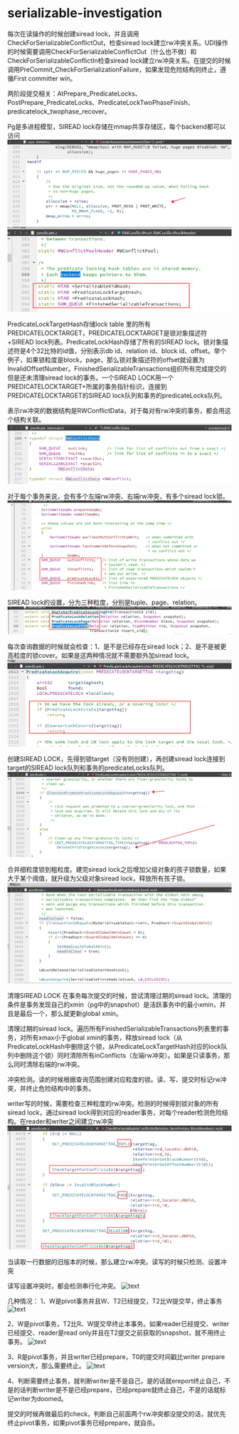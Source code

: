 # serializable-investigation
每次在读操作的时候创建siread lock，并且调用CheckForSerializableConflictOut，检查siread lock建立rw冲突关系。UDI操作的时候需要调用CheckForSerializableConflictOut（什么也不做）和CheckForSerializableConflictIn检查siread lock建立rw冲突关系。在提交的时候调用PreCommit_CheckForSerializationFailure，如果发现危险结构则终止，遵循First committer win。

两阶段提交相关：AtPrepare_PredicateLocks、PostPrepare_PredicateLocks、PredicateLockTwoPhaseFinish、predicatelock_twophase_recover。

Pg是多进程模型，SIREAD lock存储在mmap共享存储区，每个backend都可以访问
![text](https://github.com/xiaoqiuaming/serializable-investigation/blob/main/%E5%9B%BE%E7%89%871.png)
![text](https://github.com/xiaoqiuaming/serializable-investigation/blob/main/%E5%9B%BE%E7%89%872.png)


PredicateLockTargetHash存储lock table 里的所有PREDICATELOCKTARGET，PREDICATELOCKTARGET是锁对象描述符+SIREAD lock列表。PredicateLockHash存储了所有的SIREAD lock。锁对象描述符是4个32比特的id值，分别表示db id、relation id、block id、offset。举个例子，如果锁粒度是block，page，那么锁对象描述符的offset就设置为InvalidOffsetNumber。FinishedSerializableTransactions组织所有完成提交的但是还未清理siread lock的事务。一个SIREAD LOCK用一个PREDICATELOCKTARGET+所属的事务指针标识，连接到PREDICATELOCKTARGET的SIREAD lock队列和事务的predicateLocks队列。

表示rw冲突的数据结构是RWConflictData，对于每对有rw冲突的事务，都会用这个结构关联。
![text](https://github.com/xiaoqiuaming/serializable-investigation/blob/main/%E5%9B%BE%E7%89%873.png)

对于每个事务来说，会有多个左端rw冲突、右端rw冲突，有多个siread lock锁。
![text](https://github.com/xiaoqiuaming/serializable-investigation/blob/main/%E5%9B%BE%E7%89%874.png)

SIREAD lock的设置，分为三种粒度，分别是tuple、page、relation。
![text](https://github.com/xiaoqiuaming/serializable-investigation/blob/main/%E5%9B%BE%E7%89%875.png)

每次查询数据的时候就会检查：1、是不是已经存在siread lock；2、是不是被更高粒度的锁cover。如果是这两种情况就不需要额外加siread lock。
![text](https://github.com/xiaoqiuaming/serializable-investigation/blob/main/%E5%9B%BE%E7%89%876.png)

创建SIREAD LOCK，先得到锁target（没有则创建），再创建siread lock连接到target的SIREAD lock队列和事务的predicateLocks队列。
![text](https://github.com/xiaoqiuaming/serializable-investigation/blob/main/%E5%9B%BE%E7%89%877.png)

合并细粒度锁到粗粒度。建完siread lock之后增加父级对象的孩子锁数量，如果大于某个阈值，就升级为父级对象siread lock，释放所有孩子锁。
![text](https://github.com/xiaoqiuaming/serializable-investigation/blob/main/%E5%9B%BE%E7%89%878.png)

清理SIREAD LOCK
在事务每次提交的时候，尝试清理过期的siread lock。清理的条件是事务发现自己的xmin（pg中的snapshot）是活跃事务中的最小xmin，并且是最后一个，那么就更新global xmin。


清理过期的siread lock。遍历所有FinishedSerializableTransactions列表里的事务，对所有xmax小于global xmin的事务，释放siread lock（从PredicateLockHash中删除这个锁，从PredicateLockTargetHash对应的lock队列中删除这个锁）同时清除所有inConflicts（左端rw冲突）。如果是只读事务，那么同时清除右端的rw冲突。

冲突检测。读的时候根据查询范围创建对应粒度的锁。读、写、提交时标记rw冲突，并终止危险结构中的事务。

writer写的时候，需要检查三种粒度的rw冲突。检测的时候得到锁对象的所有siread lock，通过siread lock得到对应的reader事务，对每个reader检测危险结构。在reader和writer之间建立rw冲突
![text](https://github.com/xiaoqiuaming/serializable-investigation/blob/main/%E5%9B%BE%E7%89%879.png)


当读取一行数据的旧版本的时候，那么建立rw冲突。读写的时候只检测、设置冲突

读写设置冲突时，都会检测串行化冲突。
![text](https://github.com/xiaoqiuaming/serializable-investigation/blob/main/%E5%9B%BE%E7%89%880.png)

几种情况：
1、W是pivot事务并且W、T2已经提交，T2比W提交早，终止事务
![text](https://github.com/xiaoqiuaming/serializable-investigation/blob/main/%E5%9B%BE%E7%89%881.png)

2、W是pivot事务，T2比R、W提交早终止本事务。如果reader已经提交、writer已经提交、reader是read only并且在T2提交之前获取的snapshot，就不用终止事务。
![text](https://github.com/xiaoqiuaming/serializable-investigation/blob/main/%E5%9B%BE%E7%89%882.png)

3、R是pivot事务，并且writer已经prepare，T0的提交时间戳比writer prepare version大，那么需要终止。
![text](https://github.com/xiaoqiuaming/serializable-investigation/blob/main/%E5%9B%BE%E7%89%883.png)

4、判断需要终止事务，就判断writer是不是自己，是的话就ereport终止自己，不是的话判断writer是不是已经prepare，已经prepare就终止自己，不是的话就标记writer为doomed。

提交的时候再做最后的check，判断自己前面两个rw冲突都没提交的话，就优先终止pivot事务，如果pivot事务已经prepare，就自杀。
